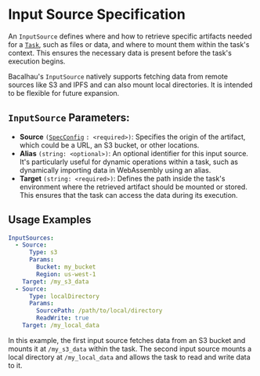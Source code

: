 # Input Source Specification

An `InputSource` defines where and how to retrieve specific artifacts needed for a [`Task`](./), such as files or data, and where to mount them within the task's context. This ensures the necessary data is present before the task's execution begins.

Bacalhau's `InputSource` natively supports fetching data from remote sources like S3 and IPFS and can also mount local directories. It is intended to be flexible for future expansion.

## `InputSource` Parameters:

* **Source** `(`[`SpecConfig`](../spec-config.md) `: <required>)`: Specifies the origin of the artifact, which could be a URL, an S3 bucket, or other locations.
* **Alias** `(string: <optional>)`: An optional identifier for this input source. It's particularly useful for dynamic operations within a task, such as dynamically importing data in WebAssembly using an alias.
* **Target** `(string: <required>)`: Defines the path inside the task's environment where the retrieved artifact should be mounted or stored. This ensures that the task can access the data during its execution.

## Usage Examples

```YAML
InputSources:
  - Source:
      Type: s3
      Params:
        Bucket: my_bucket
        Region: us-west-1
    Target: /my_s3_data
  - Source:
      Type: localDirectory
      Params:
        SourcePath: /path/to/local/directory
        ReadWrite: true
    Target: /my_local_data
```

In this example, the first input source fetches data from an S3 bucket and mounts it at `/my_s3_data` within the task. The second input source mounts a local directory at `/my_local_data` and allows the task to read and write data to it.
